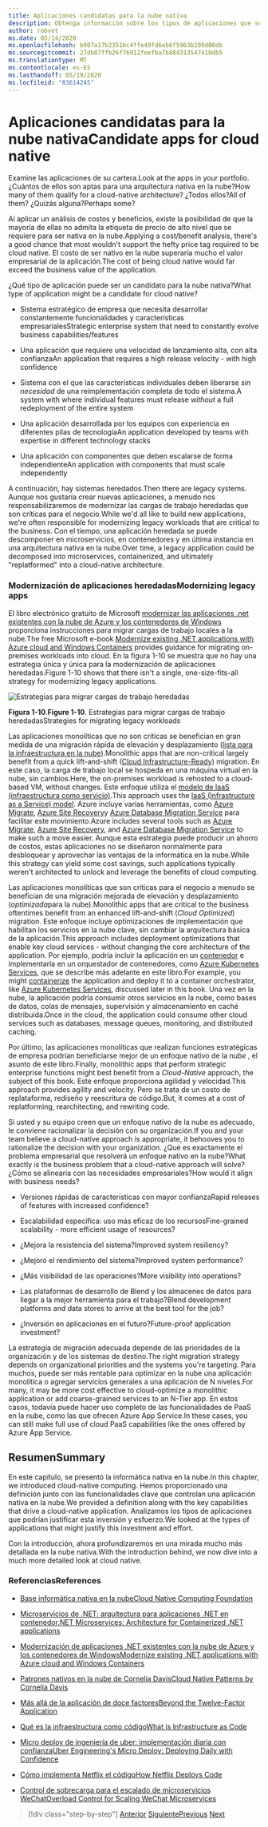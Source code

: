 ```yaml
---
title: Aplicaciones candidatas para la nube nativa
description: Obtenga información sobre los tipos de aplicaciones que se benefician de un enfoque nativo en la nube
author: robvet
ms.date: 05/14/2020
ms.openlocfilehash: b907a17b2351bc4ffe49fd6eb6f5963b209d00db
ms.sourcegitcommit: 27db07ffb26f76912feefba7b884313547410db5
ms.translationtype: MT
ms.contentlocale: es-ES
ms.lasthandoff: 05/19/2020
ms.locfileid: "83614245"
---
```

# <a name="candidate-apps-for-cloud-native"></a><span data-ttu-id="ad221-103">Aplicaciones candidatas para la nube nativa</span><span class="sxs-lookup"><span data-stu-id="ad221-103">Candidate apps for cloud native</span></span>

<span data-ttu-id="ad221-104">Examine las aplicaciones de su cartera.</span><span class="sxs-lookup"><span data-stu-id="ad221-104">Look at the apps in your portfolio.</span></span> <span data-ttu-id="ad221-105">¿Cuántos de ellos son aptas para una arquitectura nativa en la nube?</span><span class="sxs-lookup"><span data-stu-id="ad221-105">How many of them qualify for a cloud-native architecture?</span></span> <span data-ttu-id="ad221-106">¿Todos ellos?</span><span class="sxs-lookup"><span data-stu-id="ad221-106">All of them?</span></span> <span data-ttu-id="ad221-107">¿Quizás alguna?</span><span class="sxs-lookup"><span data-stu-id="ad221-107">Perhaps some?</span></span>

<span data-ttu-id="ad221-108">Al aplicar un análisis de costos y beneficios, existe la posibilidad de que la mayoría de ellas no admita la etiqueta de precio de alto nivel que se requiere para ser nativa en la nube.</span><span class="sxs-lookup"><span data-stu-id="ad221-108">Applying a cost/benefit analysis, there's a good chance that most wouldn't support the hefty price tag required to be cloud native.</span></span> <span data-ttu-id="ad221-109">El costo de ser nativo en la nube superaría mucho el valor empresarial de la aplicación.</span><span class="sxs-lookup"><span data-stu-id="ad221-109">The cost of being cloud native would far exceed the business value of the application.</span></span>

<span data-ttu-id="ad221-110">¿Qué tipo de aplicación puede ser un candidato para la nube nativa?</span><span class="sxs-lookup"><span data-stu-id="ad221-110">What type of application might be a candidate for cloud native?</span></span>

- <span data-ttu-id="ad221-111">Sistema estratégico de empresa que necesita desarrollar constantemente funcionalidades y características empresariales</span><span class="sxs-lookup"><span data-stu-id="ad221-111">Strategic enterprise system that need to constantly evolve business capabilities/features</span></span>

- <span data-ttu-id="ad221-112">Una aplicación que requiere una velocidad de lanzamiento alta, con alta confianza</span><span class="sxs-lookup"><span data-stu-id="ad221-112">An application that requires a high release velocity - with high confidence</span></span>

- <span data-ttu-id="ad221-113">Sistema con el que las características individuales deben liberarse *sin necesidad* de una reimplementación completa de todo el sistema.</span><span class="sxs-lookup"><span data-stu-id="ad221-113">A system with where individual features must release *without* a full redeployment of the entire system</span></span>

- <span data-ttu-id="ad221-114">Una aplicación desarrollada por los equipos con experiencia en diferentes pilas de tecnología</span><span class="sxs-lookup"><span data-stu-id="ad221-114">An application developed by teams with expertise in different technology stacks</span></span>

- <span data-ttu-id="ad221-115">Una aplicación con componentes que deben escalarse de forma independiente</span><span class="sxs-lookup"><span data-stu-id="ad221-115">An application with components that must scale independently</span></span>

<span data-ttu-id="ad221-116">A continuación, hay sistemas heredados.</span><span class="sxs-lookup"><span data-stu-id="ad221-116">Then there are legacy systems.</span></span> <span data-ttu-id="ad221-117">Aunque nos gustaría crear nuevas aplicaciones, a menudo nos responsabilizaremos de modernizar las cargas de trabajo heredadas que son críticas para el negocio.</span><span class="sxs-lookup"><span data-stu-id="ad221-117">While we'd all like to build new applications, we're often responsible for modernizing legacy workloads that are critical to the business.</span></span> <span data-ttu-id="ad221-118">Con el tiempo, una aplicación heredada se puede descomponer en microservicios, en contenedores y en última instancia en una arquitectura nativa en la nube.</span><span class="sxs-lookup"><span data-stu-id="ad221-118">Over time, a legacy application could be decomposed into microservices, containerized, and ultimately "replatformed" into a cloud-native architecture.</span></span>

### <a name="modernizing-legacy-apps"></a><span data-ttu-id="ad221-119">Modernización de aplicaciones heredadas</span><span class="sxs-lookup"><span data-stu-id="ad221-119">Modernizing legacy apps</span></span>

<span data-ttu-id="ad221-120">El libro electrónico gratuito de Microsoft [modernizar las aplicaciones .net existentes con la nube de Azure y los contenedores de Windows](https://dotnet.microsoft.com/download/thank-you/modernizing-existing-net-apps-ebook) proporciona instrucciones para migrar cargas de trabajo locales a la nube.</span><span class="sxs-lookup"><span data-stu-id="ad221-120">The free Microsoft e-book [Modernize existing .NET applications with Azure cloud and Windows Containers](https://dotnet.microsoft.com/download/thank-you/modernizing-existing-net-apps-ebook) provides guidance for migrating on-premises workloads into cloud.</span></span> <span data-ttu-id="ad221-121">En la figura 1-10 se muestra que no hay una estrategia única y única para la modernización de aplicaciones heredadas.</span><span class="sxs-lookup"><span data-stu-id="ad221-121">Figure 1-10 shows that there isn't a single, one-size-fits-all strategy for modernizing legacy applications.</span></span>

![Estrategias para migrar cargas de trabajo heredadas](./media/strategies-for-migrating-legacy-workloads.png)

<span data-ttu-id="ad221-123">**Figura 1-10**.</span><span class="sxs-lookup"><span data-stu-id="ad221-123">**Figure 1-10**.</span></span> <span data-ttu-id="ad221-124">Estrategias para migrar cargas de trabajo heredadas</span><span class="sxs-lookup"><span data-stu-id="ad221-124">Strategies for migrating legacy workloads</span></span>

<span data-ttu-id="ad221-125">Las aplicaciones monolíticas que no son críticas se benefician en gran medida de una migración rápida de elevación y desplazamiento ([lista para la infraestructura en la nube](../modernize-with-azure-containers/lift-and-shift-existing-apps-azure-iaas.md)).</span><span class="sxs-lookup"><span data-stu-id="ad221-125">Monolithic apps that are non-critical largely benefit from a quick lift-and-shift ([Cloud Infrastructure-Ready](../modernize-with-azure-containers/lift-and-shift-existing-apps-azure-iaas.md)) migration.</span></span> <span data-ttu-id="ad221-126">En este caso, la carga de trabajo local se hospeda en una máquina virtual en la nube, sin cambios.</span><span class="sxs-lookup"><span data-stu-id="ad221-126">Here, the on-premises workload is rehosted to a cloud-based VM, without changes.</span></span> <span data-ttu-id="ad221-127">Este enfoque utiliza el [modelo de IaaS (infraestructura como servicio)](https://azure.microsoft.com/overview/what-is-iaas/).</span><span class="sxs-lookup"><span data-stu-id="ad221-127">This approach uses the [IaaS (Infrastructure as a Service) model](https://azure.microsoft.com/overview/what-is-iaas/).</span></span> <span data-ttu-id="ad221-128">Azure incluye varias herramientas, como [Azure Migrate](https://azure.microsoft.com/services/azure-migrate/), [Azure Site Recovery](https://azure.microsoft.com/services/site-recovery/)y [Azure Database Migration Service](https://azure.microsoft.com/campaigns/database-migration/) para facilitar este movimiento.</span><span class="sxs-lookup"><span data-stu-id="ad221-128">Azure includes several tools such as [Azure Migrate](https://azure.microsoft.com/services/azure-migrate/), [Azure Site Recovery](https://azure.microsoft.com/services/site-recovery/), and [Azure Database Migration Service](https://azure.microsoft.com/campaigns/database-migration/) to make such a move easier.</span></span> <span data-ttu-id="ad221-129">Aunque esta estrategia puede producir un ahorro de costos, estas aplicaciones no se diseñaron normalmente para desbloquear y aprovechar las ventajas de la informática en la nube.</span><span class="sxs-lookup"><span data-stu-id="ad221-129">While this strategy can yield some cost savings, such applications typically weren't architected to unlock and leverage the benefits of cloud computing.</span></span>

<span data-ttu-id="ad221-130">Las aplicaciones monolíticas que son críticas para el negocio a menudo se benefician de una migración mejorada de elevación y desplazamiento (*optimizada*para la nube).</span><span class="sxs-lookup"><span data-stu-id="ad221-130">Monolithic apps that are critical to the business oftentimes benefit from an enhanced lift-and-shift (*Cloud Optimized*) migration.</span></span> <span data-ttu-id="ad221-131">Este enfoque incluye optimizaciones de implementación que habilitan los servicios en la nube clave, sin cambiar la arquitectura básica de la aplicación.</span><span class="sxs-lookup"><span data-stu-id="ad221-131">This approach includes deployment optimizations that enable key cloud services - without changing the core architecture of the application.</span></span> <span data-ttu-id="ad221-132">Por ejemplo, podría incluir la aplicación en un [contenedor](https://docs.microsoft.com/virtualization/windowscontainers/about/) e implementarla en un orquestador de contenedores, como [Azure Kubernetes Services](https://azure.microsoft.com/services/kubernetes-service/), que se describe más adelante en este libro.</span><span class="sxs-lookup"><span data-stu-id="ad221-132">For example, you might [containerize](https://docs.microsoft.com/virtualization/windowscontainers/about/) the application and deploy it to a container orchestrator, like [Azure Kubernetes Services](https://azure.microsoft.com/services/kubernetes-service/), discussed later in this book.</span></span> <span data-ttu-id="ad221-133">Una vez en la nube, la aplicación podría consumir otros servicios en la nube, como bases de datos, colas de mensajes, supervisión y almacenamiento en caché distribuida.</span><span class="sxs-lookup"><span data-stu-id="ad221-133">Once in the cloud, the application could consume other cloud services such as databases, message queues, monitoring, and distributed caching.</span></span>

<span data-ttu-id="ad221-134">Por último, las aplicaciones monolíticas que realizan funciones estratégicas de empresa podrían beneficiarse mejor de un enfoque nativo de la *nube* , el asunto de este libro.</span><span class="sxs-lookup"><span data-stu-id="ad221-134">Finally, monolithic apps that perform strategic enterprise functions might best benefit from a *Cloud-Native* approach, the subject of this book.</span></span> <span data-ttu-id="ad221-135">Este enfoque proporciona agilidad y velocidad.</span><span class="sxs-lookup"><span data-stu-id="ad221-135">This approach provides agility and velocity.</span></span> <span data-ttu-id="ad221-136">Pero se trata de un costo de replataforma, rediseño y reescritura de código.</span><span class="sxs-lookup"><span data-stu-id="ad221-136">But, it comes at a cost of replatforming, rearchitecting, and rewriting code.</span></span>

<span data-ttu-id="ad221-137">Si usted y su equipo creen que un enfoque nativo de la nube es adecuado, le conviene racionalizar la decisión con su organización.</span><span class="sxs-lookup"><span data-stu-id="ad221-137">If you and your team believe a cloud-native approach is appropriate, it behooves you to rationalize the decision with your organization.</span></span> <span data-ttu-id="ad221-138">¿Qué es exactamente el problema empresarial que resolverá un enfoque nativo en la nube?</span><span class="sxs-lookup"><span data-stu-id="ad221-138">What exactly is the business problem that a cloud-native approach will solve?</span></span> <span data-ttu-id="ad221-139">¿Cómo se alinearía con las necesidades empresariales?</span><span class="sxs-lookup"><span data-stu-id="ad221-139">How would it align with business needs?</span></span>

- <span data-ttu-id="ad221-140">Versiones rápidas de características con mayor confianza</span><span class="sxs-lookup"><span data-stu-id="ad221-140">Rapid releases of features with increased confidence?</span></span>

- <span data-ttu-id="ad221-141">Escalabilidad específica: uso más eficaz de los recursos</span><span class="sxs-lookup"><span data-stu-id="ad221-141">Fine-grained scalability - more efficient usage of resources?</span></span>

- <span data-ttu-id="ad221-142">¿Mejora la resistencia del sistema?</span><span class="sxs-lookup"><span data-stu-id="ad221-142">Improved system resiliency?</span></span>

- <span data-ttu-id="ad221-143">¿Mejoró el rendimiento del sistema?</span><span class="sxs-lookup"><span data-stu-id="ad221-143">Improved system performance?</span></span>

- <span data-ttu-id="ad221-144">¿Más visibilidad de las operaciones?</span><span class="sxs-lookup"><span data-stu-id="ad221-144">More visibility into operations?</span></span>

- <span data-ttu-id="ad221-145">Las plataformas de desarrollo de Blend y los almacenes de datos para llegar a la mejor herramienta para el trabajo?</span><span class="sxs-lookup"><span data-stu-id="ad221-145">Blend development platforms and data stores to arrive at the best tool for the job?</span></span>

- <span data-ttu-id="ad221-146">¿Inversión en aplicaciones en el futuro?</span><span class="sxs-lookup"><span data-stu-id="ad221-146">Future-proof application investment?</span></span>

<span data-ttu-id="ad221-147">La estrategia de migración adecuada depende de las prioridades de la organización y de los sistemas de destino.</span><span class="sxs-lookup"><span data-stu-id="ad221-147">The right migration strategy depends on organizational priorities and the systems you're targeting.</span></span> <span data-ttu-id="ad221-148">Para muchos, puede ser más rentable para optimizar en la nube una aplicación monolítica o agregar servicios generales a una aplicación de N niveles.</span><span class="sxs-lookup"><span data-stu-id="ad221-148">For many, it may be more cost effective to cloud-optimize a monolithic application or add coarse-grained services to an N-Tier app.</span></span> <span data-ttu-id="ad221-149">En estos casos, todavía puede hacer uso completo de las funcionalidades de PaaS en la nube, como las que ofrecen Azure App Service.</span><span class="sxs-lookup"><span data-stu-id="ad221-149">In these cases, you can still make full use of cloud PaaS capabilities like the ones offered by Azure App Service.</span></span>

## <a name="summary"></a><span data-ttu-id="ad221-150">Resumen</span><span class="sxs-lookup"><span data-stu-id="ad221-150">Summary</span></span>

<span data-ttu-id="ad221-151">En este capítulo, se presentó la informática nativa en la nube.</span><span class="sxs-lookup"><span data-stu-id="ad221-151">In this chapter, we introduced cloud-native computing.</span></span> <span data-ttu-id="ad221-152">Hemos proporcionado una definición junto con las funcionalidades clave que controlan una aplicación nativa en la nube.</span><span class="sxs-lookup"><span data-stu-id="ad221-152">We provided a definition along with the key capabilities that drive a cloud-native application.</span></span> <span data-ttu-id="ad221-153">Analizamos los tipos de aplicaciones que podrían justificar esta inversión y esfuerzo.</span><span class="sxs-lookup"><span data-stu-id="ad221-153">We looked at the types of applications that might justify this investment and effort.</span></span>

<span data-ttu-id="ad221-154">Con la introducción, ahora profundizaremos en una mirada mucho más detallada en la nube nativa.</span><span class="sxs-lookup"><span data-stu-id="ad221-154">With the introduction behind, we now dive into a much more detailed look at cloud native.</span></span>

### <a name="references"></a><span data-ttu-id="ad221-155">Referencias</span><span class="sxs-lookup"><span data-stu-id="ad221-155">References</span></span>

- [<span data-ttu-id="ad221-156">Base informática nativa en la nube</span><span class="sxs-lookup"><span data-stu-id="ad221-156">Cloud Native Computing Foundation</span></span>](https://www.cncf.io/)

- [<span data-ttu-id="ad221-157">Microservicios de .NET: arquitectura para aplicaciones .NET en contenedor</span><span class="sxs-lookup"><span data-stu-id="ad221-157">.NET Microservices: Architecture for Containerized .NET applications</span></span>](https://dotnet.microsoft.com/download/thank-you/microservices-architecture-ebook)

- [<span data-ttu-id="ad221-158">Modernización de aplicaciones .NET existentes con la nube de Azure y los contenedores de Windows</span><span class="sxs-lookup"><span data-stu-id="ad221-158">Modernize existing .NET applications with Azure cloud and Windows Containers</span></span>](https://dotnet.microsoft.com/download/thank-you/modernizing-existing-net-apps-ebook)

- [<span data-ttu-id="ad221-159">Patrones nativos en la nube de Cornelia Davis</span><span class="sxs-lookup"><span data-stu-id="ad221-159">Cloud Native Patterns by Cornelia Davis</span></span>](https://www.manning.com/books/cloud-native-patterns)

- [<span data-ttu-id="ad221-160">Más allá de la aplicación de doce factores</span><span class="sxs-lookup"><span data-stu-id="ad221-160">Beyond the Twelve-Factor Application</span></span>](https://content.pivotal.io/blog/beyond-the-twelve-factor-app)

- [<span data-ttu-id="ad221-161">Qué es la infraestructura como código</span><span class="sxs-lookup"><span data-stu-id="ad221-161">What is Infrastructure as Code</span></span>](https://docs.microsoft.com/azure/devops/learn/what-is-infrastructure-as-code)

- [<span data-ttu-id="ad221-162">Micro deploy de ingeniería de uber: implementación diaria con confianza</span><span class="sxs-lookup"><span data-stu-id="ad221-162">Uber Engineering's Micro Deploy: Deploying Daily with Confidence</span></span>](https://eng.uber.com/micro-deploy/)

- [<span data-ttu-id="ad221-163">Cómo implementa Netflix el código</span><span class="sxs-lookup"><span data-stu-id="ad221-163">How Netflix Deploys Code</span></span>](https://www.infoq.com/news/2013/06/netflix/)

- [<span data-ttu-id="ad221-164">Control de sobrecarga para el escalado de microservicios WeChat</span><span class="sxs-lookup"><span data-stu-id="ad221-164">Overload Control for Scaling WeChat Microservices</span></span>](https://www.cs.columbia.edu/~ruigu/papers/socc18-final100.pdf)

>[!div class="step-by-step"]
><span data-ttu-id="ad221-165">[Anterior](definition.md)
>[Siguiente](introduce-eshoponcontainers-reference-app.md)</span><span class="sxs-lookup"><span data-stu-id="ad221-165">[Previous](definition.md)
[Next](introduce-eshoponcontainers-reference-app.md)</span></span>
